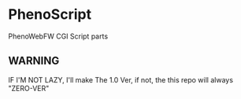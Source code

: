# PhenoScript
PhenoWebFW CGI Script parts

## WARNING
IF I'M NOT LAZY, I'll make The 1.0 Ver, if not, the this repo will always "ZERO-VER"

